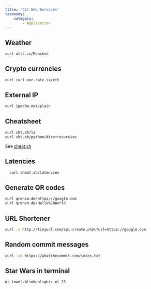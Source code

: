 ```yaml
---
title: 'CLI Web Services'
taxonomy:
    category:
        - Application
---
```


## Weather
```sh
curl wttr.in/München
```
  
## Crypto currencies
```sh
curl curl eur.rate.sx/eth
```

## External IP
```sh
curl ipecho.net/plain
```

## Cheatsheet
```sh
curl cht.sh/ls
curl cht.sh/python/dirs+recursive
```
See [cheat.sh](https://knowledge.rootknecht.net/cli-applications#cheat-sh)
    
## Latencies
```sh
  curl cheat.sh/latencies
```
  
## Generate QR codes
```sh
curl qrenco.de/https://google.com
curl qrenco.de/Hello%20World
```
  
## URL Shortener
```sh
curl -s http://tinyurl.com/api-create.php\?url=https://google.com
```
    
## Random commit messages
```sh
curl -sk https://whatthecommit.com/index.txt
```
  
## Star Wars in terminal
```sh
nc towel.blinkenlights.nl 23
```
